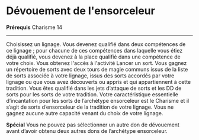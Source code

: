 # Dévouement de l'ensorceleur

<p><strong>Prérequis</strong> Charisme 14</p>
<hr>
<p>Choisissez un lignage. Vous devenez qualifié dans deux compétences de ce lignage ; pour chacune de ces compétences dans laquelle vous étiez déjà qualifié, vous devenez à la place qualifié dans une compétence de votre choix. Vous obtenez l'accès à l'activité Lancer un sort. Vous gagnez un répertoire de sorts avec deux tours de magie communs issus de la liste de sorts associée à votre lignage, issus des sorts accordés par votre lignage ou que vous avez découverts ou appris et qui appartiennent à cette tradition. Vous êtes qualifié dans les jets d’attaque de sorts et les DD de sorts pour les sorts de votre tradition. Votre caractéristique essentielle d’incantation pour les sorts de l’archétype ensorceleur est le Charisme et il s’agit de sorts d’ensorceleur de la tradition de votre lignage. Vous ne gagnez aucune autre capacité venant du choix de votre lignage.</p>
<p><strong>Spécial</strong> Vous ne pouvez pas sélectionner un autre don de dévouement avant d’avoir obtenu deux autres dons de l’archétype ensorceleur.</p>